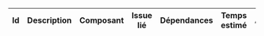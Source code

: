 | Id  | Description | Composant | Issue lié | Dépendances | Temps estimé | Avancement |
| --- | ----------- | --------- | --------- | ----------- | ------------ | ---------- |